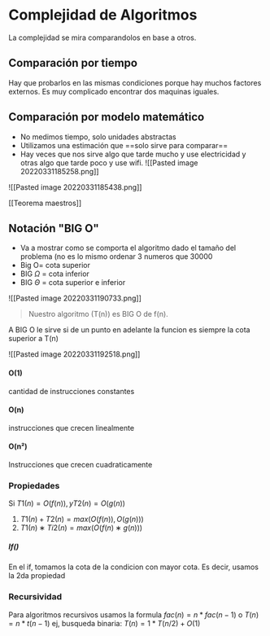 # Complejidad de Algoritmos
La complejidad se mira comparandolos en base a otros.

## Comparación por tiempo
Hay que probarlos en las mismas condiciones porque hay muchos factores externos. Es muy complicado encontrar dos maquinas iguales.

## Comparación por modelo matemático
- No medimos tiempo, solo unidades abstractas
- Utilizamos una estimación que ==solo sirve para comparar==
- Hay veces que nos sirve algo que tarde mucho y use electricidad y otras algo que tarde poco y use wifi. 
![[Pasted image 20220331185258.png]]

![[Pasted image 20220331185438.png]]

[[Teorema maestros]]
## Notación "BIG O"
- Va a mostrar como se comporta el algoritmo dado el tamaño del problema (no es lo mismo ordenar 3 numeros que 30000
- Big O= cota superior
- BIG $\Omega$ = cota inferior
- BIG $\Theta$ = cota superior e inferior

![[Pasted image 20220331190733.png]]
>Nuestro algoritmo (T(n)) es BIG O de f(n).

A BIG O le sirve si de un punto en adelante la funcion es siempre la cota superior a T(n)

![[Pasted image 20220331192518.png]]

#### O(1)
cantidad de instrucciones constantes

#### O(n)
instrucciones que crecen linealmente


#### O(n²)
Instrucciones que crecen cuadraticamente 

### Propiedades 
Si $T1(n) = O(f(n)), y T2(n) = O(g(n))$
1) $T1(n) + T2(n) = max(O(f(n)), O(g(n)))$
2) $T1(n) ∗ T i2(n) = max(O(f(n) ∗ g(n)))$

##### If()
En el if, tomamos la cota de la condicion con mayor cota. Es decir, usamos la 2da propiedad

### Recursividad
Para algoritmos recursivos usamos la formula 
$fac(n)=n*fac(n-1)$
o $T(n)=n*t(n-1)$ 
ej, busqueda binaria:
$T(n)=1*T(n/2)+O(1)$


